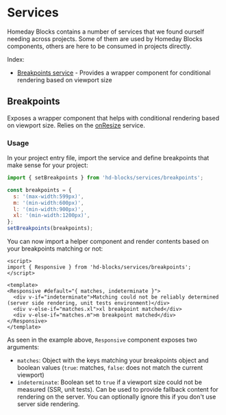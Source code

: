 # Services
Homeday Blocks contains a number of services that we found ourself needing across projects. Some of them are used by Homeday Blocks components, others 
are here to be consumed in projects directly.

Index:
- [Breakpoints service](https://github.com/homeday-de/homeday-blocks/tree/develop/src/services#breakpoints) - Provides a wrapper component for conditional rendering based on viewport size

## Breakpoints
Exposes a wrapper component that helps with conditional rendering based on viewport size. Relies on the [onResize](#on-resize) service.

### Usage
In your project entry file, import the service and define breakpoints that make sense for your project:

```js
import { setBreakpoints } from 'hd-blocks/services/breakpoints';

const breakpoints = {
  s: '(max-width:599px)',
  m: '(min-width:600px)',
  l: '(min-width:900px)',
  xl: '(min-width:1200px)',
};
setBreakpoints(breakpoints);
```

You can now import a helper component and render contents based on your breakpoints matching or not:

```vue
<script>
import { Responsive } from 'hd-blocks/services/breakpoints';
</script>

<template>
<Responsive #default="{ matches, indeterminate }">
  <div v-if="indeterminate">Matching could not be reliably determined (server side rendering, unit tests environment)</div>
  <div v-else-if="matches.xl">xl breakpoint matched</div>
  <div v-else-if="matches.m">m breakpoint matched</div>
</Responsive>
</template>
```

As seen in the example above, `Responsive` component exposes two arguments:
- `matches`: Object with the keys matching your breakpoints object and boolean values (`true`: matches, `false`: does not match the current viewport)
- `indeterminate`: Boolean set to `true` if a viewport size could not be measured (SSR, unit tests). Can be used to provide fallback content for rendering on the server. You can optionally ignore this if you don't use server side rendering.
